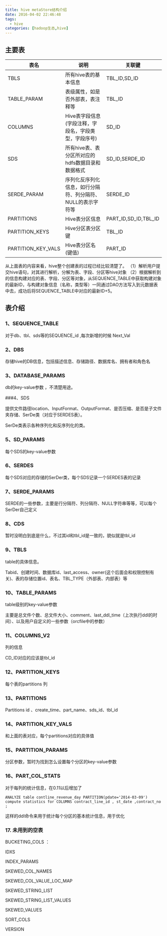 ```yaml
---
title: hive metaStore结构介绍
date: 2016-04-02 22:46:48
tags: 
  - hive
categories: [hadoop生态,hive]
---
```

## 主要表

| 表名               | 说明                                                       | 关联键               |
| -------------------- | ------------------------------------------------------------ | ---------------------- |
| TBLS               | 所有hive表的基本信息                                       | TBL_ID,SD_ID         |
| TABLE_PARAM        | 表级属性，如是否外部表，表注释等                           | TBL_ID               |
| COLUMNS            | Hive表字段信息(字段注释，字段名，字段类型，字段序号)       | SD_ID                |
| SDS                | 所有hive表、表分区所对应的hdfs数据目录和数据格式           | SD_ID,SERDE_ID       |
| SERDE_PARAM        | 序列化反序列化信息，如行分隔符、列分隔符、NULL的表示字符等 | SERDE_ID             |
| PARTITIONS         | Hive表分区信息                                             | PART_ID,SD_ID,TBL_ID |
| PARTITION_KEYS     | Hive分区表分区键                                           | TBL_ID               |
| PARTITION_KEY_VALS | Hive表分区名(键值)                                         | PART_ID              |


从上面表的内容来看，hive整个创建表的过程已经比较清楚了。
   （1）解析用户提交hive语句，对其进行解析，分解为表、字段、分区等hive对象
   （2）根据解析到的信息构建对应的表、字段、分区等对象，从SEQUENCE_TABLE中获取构建对象的最新ID，与构建对象信息（名称，类型等）一同通过DAO方法写入到元数据表中去，成功后将SEQUENCE_TABLE中对应的最新ID+5。


## 表介绍

### 1、SEQUENCE_TABLE 

 对于db、tbl、sds等的SEQUENCE_id ,每次新增的时候 Next_Val


### 2、DBS

存储hive的DB信息，包括描述信息、存储路径、数据库名、拥有者和角色名

### 3、DATABASE_PARAMS 
db的key-value参数 ，不清楚用途。

###4、SDS

提供文件路径location、InputFormat、OutputFormat、是否压缩、是否是子文件夹存储、SerDe类（对应于SERDES表）。

SerDe类表示各种序列化和反序列化的类。

### 5、SD_PARAMS 

每个SDS的key-value参数

### 6、SERDES 

每个SDS对应的存储的SerDer类，每个SDS记录一个SERDES表的记录

### 7、SERDE_PARAMS

SERDE的一些参数，主要是行分隔符、列分隔符、NULL字符串等等，可以每个SerDer自己定义 

### 8、CDS  

暂时没明白到底是什么，不过其id和tbl_id是一致的，貌似就是tbl_id

### 9、TBLS 

table的具体信息。 

Tabid、创建时间、数据库id、last_access、owner(这个后面会和权限控制有关)、表的存储位置id、表名、TBL_TYPE（外部表、内部表）等

### 10、TABLE_PARAMS 

table级别的key-value参数

主要是总文件个数、总文件大小、comment、last_ddl_time（上次执行ddl的时间）、以及用户自定义的一些参数（orcfile中的参数）



### 11、COLUMNS_V2  

列的信息

CD_ID对应的应该是tbl_id  

### 12、PARTITION_KEYS

每个表的partitions 列 

### 13、PARTITIONS 

Partitions id 、create_time、part_name、sds_id、tbl_id

### 14、PARTITION_KEY_VALS

和上面的表对应，每个partitions对应的具体值 

### 15、PARTITION_PARAMS

分区参数，暂时为找到怎么设置每个分区的key-value参数

### 16、PART_COL_STATS

对于每列的统计信息，在0.11以后增加了 

`ANALYZE table contline_revenue_day PARTITION(pdate='2014-03-09') compute statistics for COLUMNS contract_line_id , st_date ,contract_no ; `

这样的ddl命令来用于统计每个分区的基本统计信息，用于优化 

  

### 17.     未用到的空表

BUCKETING_COLS ：

IDXS

INDEX_PARAMS

SKEWED_COL_NAMES

SKEWED_COL_VALUE_LOC_MAP

SKEWED_STRING_LIST

SKEWED_STRING_LIST_VALUES

SKEWED_VALUES

SORT_COLS

VERSION



